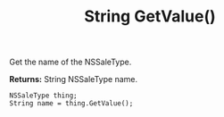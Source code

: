 ﻿---
uid: crmscript_ref_NSSaleType_GetValue
title: String GetValue()
intellisense: NSSaleType.GetValue
keywords: NSSaleType, GetValue
so.topic: reference
---

Get the name of the NSSaleType.

**Returns:** String NSSaleType name.

```crmscript
NSSaleType thing;
String name = thing.GetValue();
```

